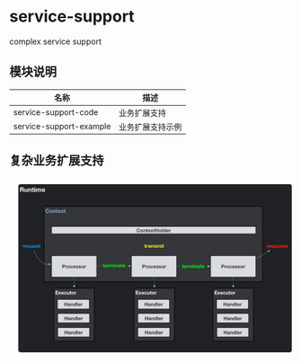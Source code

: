 # service-support
complex service support

## 模块说明
|名称|描述
 ---- | ----- 
service-support-code|业务扩展支持
service-support-example|业务扩展支持示例


 ## 复杂业务扩展支持
 ![image](https://github.com/codeyung/service-support/blob/master/service-support.jpg)
 
